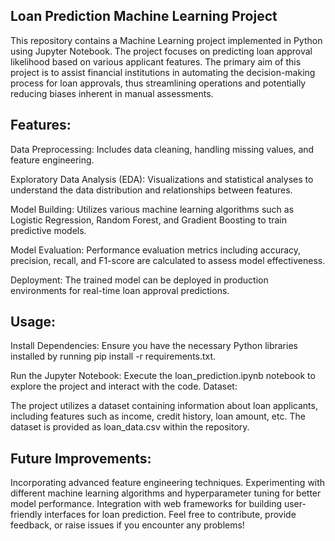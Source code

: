 ## Loan Prediction Machine Learning Project

This repository contains a Machine Learning project implemented in Python using Jupyter Notebook. The project focuses on predicting loan approval likelihood based on various applicant features.
The primary aim of this project is to assist financial institutions in automating the decision-making process for loan approvals, 
thus streamlining operations and potentially reducing biases inherent in manual assessments.

## Features:

Data Preprocessing: Includes data cleaning, handling missing values, and feature engineering.

Exploratory Data Analysis (EDA): Visualizations and statistical analyses to understand the data distribution and relationships between features.

Model Building: Utilizes various machine learning algorithms such as Logistic Regression, Random Forest, and Gradient Boosting to train predictive models.

Model Evaluation: Performance evaluation metrics including accuracy, precision, recall, and F1-score are calculated to assess model effectiveness.

Deployment: The trained model can be deployed in production environments for real-time loan approval predictions.


## Usage:

Install Dependencies: Ensure you have the necessary Python libraries installed by running pip install -r requirements.txt.

Run the Jupyter Notebook: Execute the loan_prediction.ipynb notebook to explore the project and interact with the code.
Dataset:

The project utilizes a dataset containing information about loan applicants, including features such as income, credit history, loan amount, etc. The dataset is provided as loan_data.csv within the repository.

## Future Improvements:
Incorporating advanced feature engineering techniques.
Experimenting with different machine learning algorithms and hyperparameter tuning for better model performance.
Integration with web frameworks for building user-friendly interfaces for loan prediction.
Feel free to contribute, provide feedback, or raise issues if you encounter any problems!

